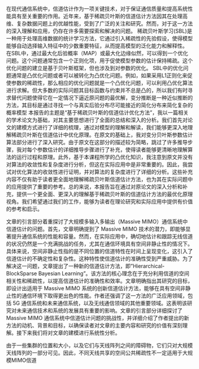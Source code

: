 在现代通信系统中，信道估计作为一项关键技术，对于保证通信质量和提高系统性能具有至关重要的作用。近年来，基于稀疏贝叶斯的信道估计方法因其在处理高维、复杂数据问题上的优越性能，受到了广泛的关注和研究。然而，对于这一方法的深入理解和应用，仍存在许多需要探索和解决的问题。
稀疏贝叶斯学习(SBL)是一种用于处理高维数据的统计学习方法，它通过引入稀疏性的先验假设，使得模型能够自动选择输入特征中的少数重要特征，从而提高模型的泛化能力和解释性。 在SBL中，通过最大化后验概率（MAP）或最大化边缘似然，可以得到一个优化问题。这个问题通常包含一个正则化项，用于促使模型参数的估计保持稀疏。这个优化问题的建立是基于贝叶斯框架，但也涉及到对参数的优化。 SBL中的优化问题通常是凸优化问题或者可以被转化为凸优化问题。例如，如果采用L1正则化来促使参数的稀疏性，那么相应的优化问题就是一个凸优化问题，可以利用凸优化算法进行求解。但大多数的实际问题其目标函数与约束并不总是凸的，所以我们有时寻求替代问题使得它在一定情况下逼近原问题的最优解，变分推断是一种近似推断的方法，其目标是通过寻找一个与真实后验分布尽可能接近的简化分布来简化复杂的概率模型
本报告的主题是“基于稀疏贝叶斯的信道估计优化方法”，我以一篇相关的学术论文为基础，对其主要思想进行了全面的总结和深入的分析。我们首先对论文的建模方式进行了详细的梳理，通过对模型的理解和解读，我们能够更深入地理解稀疏贝叶斯在信道估计中优化原理。在原文的基础上，我对变分贝叶斯参数估计算法部分进行了深入研究。由于原文在这部分的描述较为简略，跳过了许多推导步骤，我对每个参数估计的详细推导步骤进行了补充，使得读者能够更清晰地理解算法的运行过程和原理。此外，基于本课程所学的凸优化知识，我注意到原文并没有对算法的收敛性和复杂度进行分析，但这在实际应用中是非常重要的。因此，我尝试对优化算法的收敛性进行证明，并对算法的复杂度进行了详细的分析。这些补充内容不仅有助于读者更全面地理解稀疏贝叶斯信道估计方法，也为其在实际问题中的应用提供了重要的参考。总的来说，本报告旨在通过对原论文的深入分析和补充，提供一个更全面、更深入的理解基于稀疏贝叶斯的信道估计方法的最优化原理视角。我们希望通过我们的工作，能够为读者在理论研究和实际应用中提供有价值的参考和启示。

文章的引言部分着重探讨了大规模多输入多输出（Massive MIMO）通信系统中信道估计的问题。首先，文章明确提到了 Massive MIMO 技术的潜力，即能够显著提升通信系统的性能和容量。然而，在实际应用中，确切地估计和跟踪无线信道的状况仍然是一个充满挑战的任务，尤其在通信环境具有空间非静止性的情况下。具体来说，空间非静止性指的是不同位置的信道特性在时间上呈现变化，这引入了信道估计的不确定性和复杂性。这种特性使信道估计的准确性受到严重威胁。为了解决这一问题，文章提出了一种新的信道估计方法，即”Hierarchical-BlockSparse Bayesian Learning”。该方法的核心理念在于充分利用信道的空间相关性和稀疏性，以提高信道估计的准确性和效率。文章明确指出其研究的目标，即设计出适用于 Massive MIMO 系统的创新信道估计方法，能够在具有空间非静止性的通信环境下取得更出色的性能。作者还强调了这一方法的广泛应用领域，包括 5G 通信系统和未来通信系统，以及无线通信领域的其他重要领域。这表明该研究对未来通信技术和系统的发展具有重要的影响。文章的引言部分详细探讨了 Massive MIMO 通信系统中信道估计问题的挑战性，并详细介绍了作者提出的新方法的动机、背景和目标，以确保读者对文章的主要内容和研究的价值有深刻理解。接下来我们将对文章的建模进行系统性分析。

由于一些集群的位置和大小，以及它们与天线阵列之间的障碍物，它们只对大规模天线阵列的一部分可见。因此，不同天线共享的空间公共稀疏性不一定适用于大规模MIMO信道